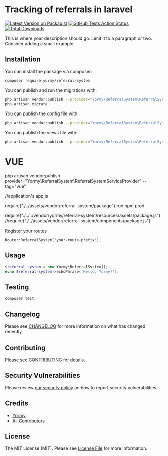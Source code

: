 # Tracking of referrals in laravel

[![Latest Version on Packagist](https://img.shields.io/packagist/v/yormy/referral-system.svg?style=flat-square)](https://packagist.org/packages/yormy/referral-system)
[![GitHub Tests Action Status](https://img.shields.io/github/workflow/status/yormy/referral-system/run-tests?label=tests)](https://github.com/yormy/referral-system/actions?query=workflow%3Arun-tests+branch%3Amaster)
[![Total Downloads](https://img.shields.io/packagist/dt/yormy/referral-system.svg?style=flat-square)](https://packagist.org/packages/yormy/referral-system)


This is where your description should go. Limit it to a paragraph or two. Consider adding a small example.

## Installation

You can install the package via composer:

```bash
composer require yormy/referral-system
```

You can publish and run the migrations with:

```bash
php artisan vendor:publish --provider="Yormy\ReferralSystem\ReferralSystemServiceProvider" --tag="migrations"
php artisan migrate
```

You can publish the config file with:
```bash
php artisan vendor:publish --provider="Yormy\ReferralSystem\ReferralSystemServiceProvider" --tag="config"
```

You can publish the views file with:
```bash
php artisan vendor:publish --provider="Yormy\ReferralSystem\ReferralSystemServiceProvider" --tag="views"
```


# VUE
php artisan vendor:publish --provider="Yormy\ReferralSystem\ReferralSystemServiceProvider" --tag="vue"

//application's app.js

require("./../assets/vendor/referral-system/package")
run npm prod

require("./../../vendor/yormy/referral-system/resources/assets/package.js")
//require("./../assets/vendor/referral-system/components/package.js")




Register your routes
```
Route::ReferralSystem('your-route-prefix');
```

## Usage

``` php
$referral-system = new Yormy\ReferralSystem();
echo $referral-system->echoPhrase('Hello, Yormy!');
```

## Testing

``` bash
composer test
```

## Changelog

Please see [CHANGELOG](CHANGELOG.md) for more information on what has changed recently.

## Contributing

Please see [CONTRIBUTING](.github/CONTRIBUTING.md) for details.

## Security Vulnerabilities

Please review [our security policy](../../security/policy) on how to report security vulnerabilities.

## Credits

- [Yormy](https://github.com/yormy)
- [All Contributors](../../contributors)

## License

The MIT License (MIT). Please see [License File](LICENSE.md) for more information.
